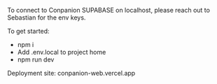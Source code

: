 To connect to Conpanion SUPABASE on localhost, please reach out to Sebastian for the env keys.

To get started:
- npm i
- Add .env.local to project home
- npm run dev

Deployment site: conpanion-web.vercel.app


